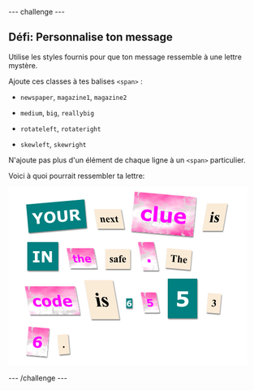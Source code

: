 \--- challenge \---

## Défi: Personnalise ton message

Utilise les styles fournis pour que ton message ressemble à une lettre mystère.

Ajoute ces classes à tes balises `<span>` :

+ `newspaper`, `magazine1`, `magazine2`

+ `medium`, `big`, `reallybig`

+ `rotateleft`, `rotateright`

+ `skewleft`, `skewright`

N'ajoute pas plus d'un élément de chaque ligne à un `<span>` particulier.

Voici à quoi pourrait ressembler ta lettre:

![capture d'écran](images/letter-challenge1.png)

\--- /challenge \---